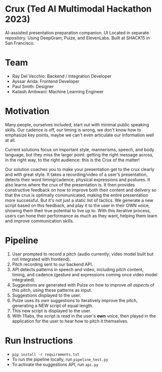 # Crux (Ted AI Multimodal Hackathon 2023)
AI-assisted presentation preparation companion. UI Located in separate repository. Using DeepGram, Pulze, and ElevenLabs. Built at SHACK15 in San Francisco.

# Team
* Ray Del Vecchio: Backend / Integration Developer
* Ayssar Arida: Frontend Developer
* Paul Smith: Designer
* Kailash Ambwani: Machine Learning Engineer

# Motivation
Many people, ourselves included, start out with minimal public speaking skills. Our cadence is off, our timing is wrong, we don't know how to emphasize key points, maybe we can't even articulate our information well at all. 

Current solutions focus on important style, mannerisms, speech, and body language, but they miss the larger point: getting the right message across, in the right way, to the right audience: this is the Crux of the matter!

Our solution coaches you to make your presentation get to the crux clearly and with great style. It takes a recording/video of a user's presentation, detects their word timing/cadence, physical expressions and postures. It also learns where the crux of the presentation is. It then provides constructive feedback on how to improve both their content and delivery so that the crux is optimally communicated, making the entire presentation more successful. But it's not just a static list of tactics. We generate a new script based on this feedback, and play it to the user in their OWN voice, showing them their true potential to live up to. With this iterative process, users can hone their performance as much as they want, helping them learn and improve communication skills.

# Pipeline
1. User prompted to record a pitch (audio currently; video model built but not integrated with frontend).
2. Pitch recording sent to our backend API.
3. API detects patterns in speech and video, including pitch content, timing, and cadence (gesture and expressions coming once video model integrated).
4. Suggestions are generated with Pulze on how to improve *all aspects* of this pitch, using these patterns as input.
5. Suggestions displayed to the user.
6. Pulze uses its *own* suggestions to iteratively improve the pitch, generating a NEW script of equal length.
7. This new script is displayed to the user.
8. With 11labs, the script is read in the user's **own** voice, then played in the application for the user to 
hear how to pitch it themselves. 

# Run Instructions
* `pip install -r requirements.txt`
* To run the pipeline locally, run `pipeline_test.py`
* To activate the suggestions API, run `api.py`
